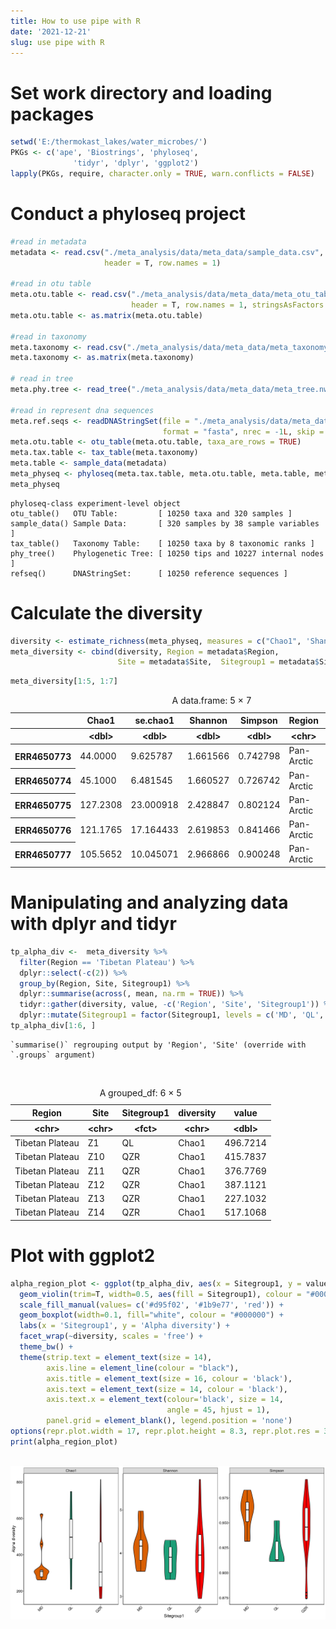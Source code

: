 ```yaml
---
title: How to use pipe with R
date: '2021-12-21'
slug: use pipe with R
---
```


# Set work directory and loading packages

```R
setwd('E:/thermokast_lakes/water_microbes/')
PKGs <- c('ape', 'Biostrings', 'phyloseq',               
              'tidyr', 'dplyr', 'ggplot2')
lapply(PKGs, require, character.only = TRUE, warn.conflicts = FALSE)
```


# Conduct a phyloseq project
```R
#read in metadata
metadata <- read.csv("./meta_analysis/data/meta_data/sample_data.csv",
                     header = T, row.names = 1)

#read in otu table
meta.otu.table <- read.csv("./meta_analysis/data/meta_data/meta_otu_table.csv",
                           header = T, row.names = 1, stringsAsFactors = F)
meta.otu.table <- as.matrix(meta.otu.table)

#read in taxonomy
meta.taxonomy <- read.csv("./meta_analysis/data/meta_data/meta_taxonomy.csv",sep=",",row.names=1)
meta.taxonomy <- as.matrix(meta.taxonomy)

# read in tree
meta.phy.tree <- read_tree("./meta_analysis/data/meta_data/meta_tree.nwk")

#read in represent dna sequences
meta.ref.seqs <- readDNAStringSet(file = "./meta_analysis/data/meta_data/meta_ref_seqs.fasta",
                                  format = "fasta", nrec = -1L, skip = 0L, seek.first.rec = FALSE, use.names = TRUE)
meta.otu.table <- otu_table(meta.otu.table, taxa_are_rows = TRUE)
meta.tax.table <- tax_table(meta.taxonomy)
meta.table <- sample_data(metadata)
meta_physeq <- phyloseq(meta.tax.table, meta.otu.table, meta.table, meta.phy.tree, meta.ref.seqs)
meta_physeq
```


    phyloseq-class experiment-level object
    otu_table()   OTU Table:         [ 10250 taxa and 320 samples ]
    sample_data() Sample Data:       [ 320 samples by 38 sample variables ]
    tax_table()   Taxonomy Table:    [ 10250 taxa by 8 taxonomic ranks ]
    phy_tree()    Phylogenetic Tree: [ 10250 tips and 10227 internal nodes ]
    refseq()      DNAStringSet:      [ 10250 reference sequences ]


# Calculate the diversity
```R
diversity <- estimate_richness(meta_physeq, measures = c("Chao1", 'Shannon', 'Simpson'))
meta_diversity <- cbind(diversity, Region = metadata$Region,
                        Site = metadata$Site,  Sitegroup1 = metadata$Sitegroup1)
```


```R
meta_diversity[1:5, 1:7]
```


<table class="dataframe">
<caption>A data.frame: 5 × 7</caption>
<thead>
	<tr><th></th><th scope=col>Chao1</th><th scope=col>se.chao1</th><th scope=col>Shannon</th><th scope=col>Simpson</th><th scope=col>Region</th><th scope=col>Site</th><th scope=col>Sitegroup1</th></tr>
	<tr><th></th><th scope=col>&lt;dbl&gt;</th><th scope=col>&lt;dbl&gt;</th><th scope=col>&lt;dbl&gt;</th><th scope=col>&lt;dbl&gt;</th><th scope=col>&lt;chr&gt;</th><th scope=col>&lt;chr&gt;</th><th scope=col>&lt;chr&gt;</th></tr>
</thead>
<tbody>
	<tr><th scope=row>ERR4650773</th><td> 44.0000</td><td> 9.625787</td><td>1.661566</td><td>0.742798</td><td>Pan-Arctic</td><td>A</td><td>North_East Siberia</td></tr>
	<tr><th scope=row>ERR4650774</th><td> 45.1000</td><td> 6.481545</td><td>1.660527</td><td>0.726742</td><td>Pan-Arctic</td><td>A</td><td>North_East Siberia</td></tr>
	<tr><th scope=row>ERR4650775</th><td>127.2308</td><td>23.000918</td><td>2.428847</td><td>0.802124</td><td>Pan-Arctic</td><td>A</td><td>North_East Siberia</td></tr>
	<tr><th scope=row>ERR4650776</th><td>121.1765</td><td>17.164433</td><td>2.619853</td><td>0.841466</td><td>Pan-Arctic</td><td>A</td><td>North_East Siberia</td></tr>
	<tr><th scope=row>ERR4650777</th><td>105.5652</td><td>10.045071</td><td>2.966866</td><td>0.900248</td><td>Pan-Arctic</td><td>A</td><td>North_East Siberia</td></tr>
</tbody>
</table>



# Manipulating and analyzing data with dplyr and tidyr

```R
tp_alpha_div <-  meta_diversity %>% 
  filter(Region == 'Tibetan Plateau') %>%
  dplyr::select(-c(2)) %>%
  group_by(Region, Site, Sitegroup1) %>%
  dplyr::summarise(across(, mean, na.rm = TRUE)) %>%
  tidyr::gather(diversity, value, -c('Region', 'Site', 'Sitegroup1')) %>%
  dplyr::mutate(Sitegroup1 = factor(Sitegroup1, levels = c('MD', 'QL', 'QZR')))
tp_alpha_div[1:6, ]
```

    `summarise()` regrouping output by 'Region', 'Site' (override with `.groups` argument)


​    


<table class="dataframe">
<caption>A grouped_df: 6 × 5</caption>
<thead>
	<tr><th scope=col>Region</th><th scope=col>Site</th><th scope=col>Sitegroup1</th><th scope=col>diversity</th><th scope=col>value</th></tr>
	<tr><th scope=col>&lt;chr&gt;</th><th scope=col>&lt;chr&gt;</th><th scope=col>&lt;fct&gt;</th><th scope=col>&lt;chr&gt;</th><th scope=col>&lt;dbl&gt;</th></tr>
</thead>
<tbody>
	<tr><td>Tibetan Plateau</td><td>Z1 </td><td>QL </td><td>Chao1</td><td>496.7214</td></tr>
	<tr><td>Tibetan Plateau</td><td>Z10</td><td>QZR</td><td>Chao1</td><td>415.7837</td></tr>
	<tr><td>Tibetan Plateau</td><td>Z11</td><td>QZR</td><td>Chao1</td><td>376.7769</td></tr>
	<tr><td>Tibetan Plateau</td><td>Z12</td><td>QZR</td><td>Chao1</td><td>387.1121</td></tr>
	<tr><td>Tibetan Plateau</td><td>Z13</td><td>QZR</td><td>Chao1</td><td>227.1032</td></tr>
	<tr><td>Tibetan Plateau</td><td>Z14</td><td>QZR</td><td>Chao1</td><td>517.1068</td></tr>
</tbody>
</table>



# Plot with ggplot2
```R
alpha_region_plot <- ggplot(tp_alpha_div, aes(x = Sitegroup1, y = value, fill = Sitegroup1)) +
  geom_violin(trim=T, width=0.5, aes(fill = Sitegroup1), colour = "#000000") +
  scale_fill_manual(values= c('#d95f02', '#1b9e77', 'red')) +
  geom_boxplot(width=0.1, fill="white", colour = "#000000") +
  labs(x = 'Sitegroup1', y = 'Alpha diversity') +
  facet_wrap(~diversity, scales = 'free') +
  theme_bw() +
  theme(strip.text = element_text(size = 14),
        axis.line = element_line(colour = "black"),
        axis.title = element_text(size = 16, colour = 'black'),
        axis.text = element_text(size = 14, colour = 'black'),
        axis.text.x = element_text(colour='black', size = 14, 
                                   angle = 45, hjust = 1),
        panel.grid = element_blank(), legend.position = 'none')
options(repr.plot.width = 17, repr.plot.height = 8.3, repr.plot.res = 300)
print(alpha_region_plot)
```


​    
![png](output_5_0.png)
​    

